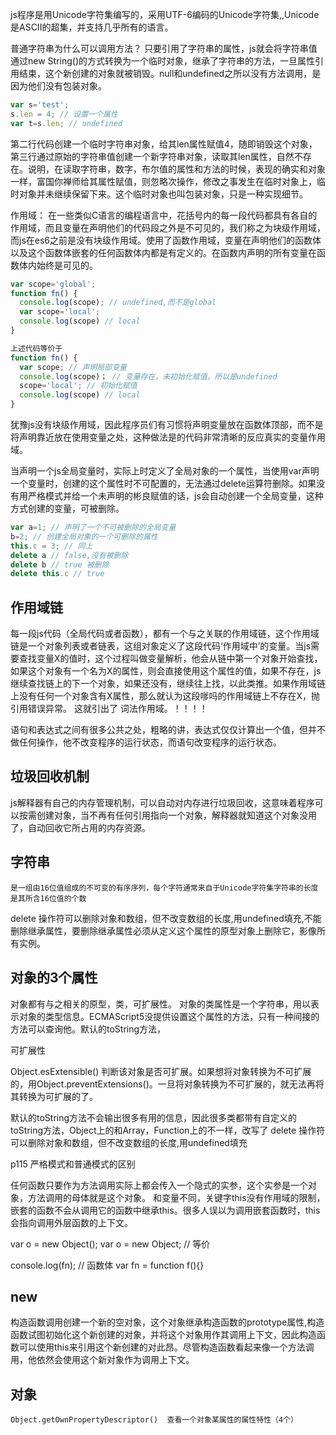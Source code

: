 js程序是用Unicode字符集编写的，采用UTF-6编码的Unicode字符集,,Unicode是ASCII的超集，并支持几乎所有的语言。

普通字符串为什么可以调用方法？
只要引用了字符串的属性，js就会将字符串值通过new String()的方式转换为一个临时对象，继承了字符串的方法，一旦属性引用结束，这个新创建的对象就被销毁。null和undefined之所以没有方法调用，是因为他们没有包装对象。
```js
var s='test';
s.len = 4; // 设置一个属性
var t=s.len; // undefined

```

第二行代码创建一个临时字符串对象，给其len属性赋值4，随即销毁这个对象，第三行通过原始的字符串值创建一个新字符串对象，读取其len属性，自然不存在。说明，在读取字符串，数字，布尔值的属性和方法的时候，表现的确实和对象一样，富国你禅师给其属性赋值，则忽略次操作，修改之事发生在临时对象上，临时对象并未继续保留下来。这个临时对象也叫包装对象，只是一种实现细节。


作用域：
  在一些类似C语言的编程语言中，花括号内的每一段代码都具有各自的作用域，而且变量在声明他们的代码段之外是不可见的，我们称之为块级作用域，而js在es6之前是没有块级作用域。使用了函数作用域，变量在声明他们的函数体以及这个函数体嵌套的任何函数体内都是有定义的。在函数内声明的所有变量在函数体内始终是可见的。
  ```js
  var scope='global';
  function fn() {
    console.log(scope); // undefined,而不是global
    var scope='local';
    console.log(scope) // local
  }

  上述代码等价于
  function fn() {
    var scope; // 声明局部变量
    console.log(scope)； // 变量存在，未初始化赋值，所以是undefined
    scope='local'; // 初始化赋值
    console.log(scope) // local
  }
  ```
  犹豫js没有块级作用域，因此程序员们有习惯将声明变量放在函数体顶部，而不是将声明靠近放在使用变量之处，这种做法是的代码非常清晰的反应真实的变量作用域。

  当声明一个js全局变量时，实际上时定义了全局对象的一个属性，当使用var声明一个变量时，创建的这个属性时不可配置的，无法通过delete运算符删除。如果没有用严格模式并给一个未声明的彬良赋值的话，js会自动创建一个全局变量，这种方式创建的变量，可被删除。

  ```js
  var a=1; // 声明了一个不可被删除的全局变量
  b=2; // 创建全局对象的一个可删除的属性
  this.c = 3; // 同上
  delete a // false,没有被删除
  delete b // true 被删除
  delete this.c // true
```

## 作用域链
  每一段js代码（全局代码或者函数），都有一个与之关联的作用域链，这个作用域链是一个对象列表或者链表，这组对象定义了这段代码‘作用域中’的变量。当js需要查找变量X的值时，这个过程叫做变量解析，他会从链中第一个对象开始查找，如果这个对象有一个名为X的属性，则会直接使用这个属性的值，如果不存在，js继续查找链上的下一个对象，如果还没有，继续往上找，以此类推。如果作用域链上没有任何一个对象含有X属性，那么就认为这段嗲吗的作用域链上不存在X，抛引用错误异常。
  这就引出了
  词法作用域。！！！！

  

语句和表达式之间有很多公共之处，粗略的讲，表达式仅仅计算出一个值，但并不做任何操作，他不改变程序的运行状态，而语句改变程序的运行状态。


## 垃圾回收机制
  js解释器有自己的内存管理机制，可以自动对内存进行垃圾回收，这意味着程序可以按需创建对象，当不再有任何引用指向一个对象，解释器就知道这个对象没用了，自动回收它所占用的内存资源。


  ## 字符串
    是一组由16位值组成的不可变的有序序列，每个字符通常来自于Unicode字符集字符串的长度是其所含16位值的个数

  delete 操作符可以删除对象和数组，但不改变数组的长度,用undefined填充,不能删除继承属性，要删除继承属性必须从定义这个属性的原型对象上删除它，影像所有实例。

  ## 对象的3个属性
  对象都有与之相关的原型，类，可扩展性。
  对象的类属性是一个字符串，用以表示对象的类型信息。ECMAScript5没提供设置这个属性的方法，只有一种间接的方法可以查询他。默认的toString方法，

  可扩展性

  Object.esExtensible() 判断该对象是否可扩展。如果想将对象转换为不可扩展的，用Object.preventExtensions()。一旦将对象转换为不可扩展的，就无法再将其转换为可扩展的了。

  默认的toString方法不会输出很多有用的信息，因此很多类都带有自定义的toString方法，Object上的和Array，Function上的不一样，改写了
  delete 操作符可以删除对象和数组，但不改变数组的长度,用undefined填充


  p115  严格模式和普通模式的区别

  任何函数只要作为方法调用实际上都会传入一个隐式的实参，这个实参是一个对象，方法调用的母体就是这个对象。
  和变量不同，关键字this没有作用域的限制，嵌套的函数不会从调用它的函数中继承this。很多人误以为调用嵌套函数时，this会指向调用外层函数的上下文。



  var o = new Object();
  var o = new Object; // 等价


  console.log(fn); // 函数体
  var fn = function f(){}


  ## new 
  构造函数调用创建一个新的空对象，这个对象继承构造函数的prototype属性,构造函数试图初始化这个新创建的对象，并将这个对象用作其调用上下文，因此构造函数可以使用this来引用这个新创建的对此昂。尽管构造函数看起来像一个方法调用，他依然会使用这个新对象作为调用上下文。

  ## 对象
    Object.getOwnPropertyDescriptor()  查看一个对象某属性的属性特性（4个）
